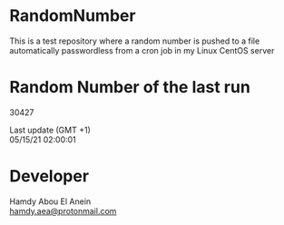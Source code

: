 # RandomNumber    
This is a test repository where a random number is pushed to a file automatically passwordless from a cron job in my Linux CentOS server    
# Random Number of the last run   
30427
      
Last update (GMT +1)    
05/15/21 02:00:01
# Developer    
Hamdy Abou El Anein   
hamdy.aea@protonmail.com

